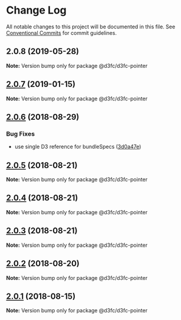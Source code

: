 # Change Log

All notable changes to this project will be documented in this file.
See [Conventional Commits](https://conventionalcommits.org) for commit guidelines.

<a name="2.0.8"></a>
## 2.0.8 (2019-05-28)




**Note:** Version bump only for package @d3fc/d3fc-pointer

<a name="2.0.7"></a>
## [2.0.7](https://github.com/d3fc/d3fc/compare/@d3fc/d3fc-pointer@2.0.6...@d3fc/d3fc-pointer@2.0.7) (2019-01-15)




**Note:** Version bump only for package @d3fc/d3fc-pointer

<a name="2.0.6"></a>
## [2.0.6](https://github.com/d3fc/d3fc/compare/@d3fc/d3fc-pointer@2.0.5...@d3fc/d3fc-pointer@2.0.6) (2018-08-29)


### Bug Fixes

* use single D3 reference for bundleSpecs ([3d0a47e](https://github.com/d3fc/d3fc/commit/3d0a47e))




<a name="2.0.5"></a>
## [2.0.5](https://github.com/d3fc/d3fc/compare/@d3fc/d3fc-pointer@2.0.4...@d3fc/d3fc-pointer@2.0.5) (2018-08-21)




**Note:** Version bump only for package @d3fc/d3fc-pointer

<a name="2.0.4"></a>
## [2.0.4](https://github.com/d3fc/d3fc/compare/@d3fc/d3fc-pointer@2.0.3...@d3fc/d3fc-pointer@2.0.4) (2018-08-21)




**Note:** Version bump only for package @d3fc/d3fc-pointer

<a name="2.0.3"></a>
## [2.0.3](https://github.com/d3fc/d3fc-pointer/compare/@d3fc/d3fc-pointer@2.0.2...@d3fc/d3fc-pointer@2.0.3) (2018-08-21)




**Note:** Version bump only for package @d3fc/d3fc-pointer

<a name="2.0.2"></a>
## [2.0.2](https://github.com/d3fc/d3fc/compare/@d3fc/d3fc-pointer@2.0.1...@d3fc/d3fc-pointer@2.0.2) (2018-08-20)




**Note:** Version bump only for package @d3fc/d3fc-pointer

<a name="2.0.1"></a>
## [2.0.1](https://github.com/d3fc/d3fc/compare/@d3fc/d3fc-pointer@2.0.0...@d3fc/d3fc-pointer@2.0.1) (2018-08-15)




**Note:** Version bump only for package @d3fc/d3fc-pointer
